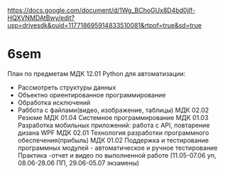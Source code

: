 https://docs.google.com/document/d/1Wg_BChoGUx8D4bd0jIf-HQXVNMDAtBwy/edit?usp=drivesdk&ouid=117718695914833510081&rtpof=true&sd=true
# 6sem
План по предметам
МДК 12.01 Python для автоматизации:
- Рассмотреть структуры данных
- Объектно ориентированное программирование
- Обработка исключений
- Раббота с файлами(видео, изображение, таблицы)
МДК 02.02 Резюме
МДК 01.04 Системное программирование
МДК 01.03 Разработка мобильных приложений: работа с API, повтарение дизана WPF
МДК 02.01 Технология разработки программного обеспечения(прибыль)
МДК 01.02 Поддержка и тестирование программных модулей - автоматическое и ручное тестирование
Практика -отчет и видео по выполненной работе (11.05-07.06 уп, 08.06-28.06 ПП, 29.06-05.07 экзамены)
